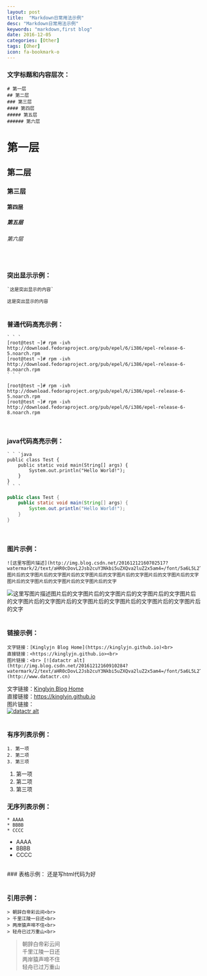 ```yaml
---
layout: post
title:  "Markdown日常用法示例"
desc: "Markdown日常用法示例"
keywords: "markdown,first blog"
date: 2016-12-05
categories: [Other]
tags: [Oher]
icon: fa-bookmark-o
---
```


### 文字标题和内容层次：

```shell
# 第一层
## 第二层
### 第三层
#### 第四层
##### 第五层
###### 第六层
```

# 第一层

## 第二层

### 第三层

#### 第四层

##### 第五层

###### 第六层

<br>


### 突出显示示例：<br>

```
`这是突出显示的内容`
```

`这是突出显示的内容`
<br><br>


### 普通代码高亮示例：

```
` ` `
[root@test ~]# rpm -ivh http://download.fedoraproject.org/pub/epel/6/i386/epel-release-6-5.noarch.rpm
[root@test ~]# rpm -ivh http://download.fedoraproject.org/pub/epel/6/i386/epel-release-6-8.noarch.rpm
` ` `
```

```
[root@test ~]# rpm -ivh http://download.fedoraproject.org/pub/epel/6/i386/epel-release-6-5.noarch.rpm
[root@test ~]# rpm -ivh http://download.fedoraproject.org/pub/epel/6/i386/epel-release-6-8.noarch.rpm
```
<br>


### java代码高亮示例：

```
` ` `java
public class Test {
	public static void main(String[] args) {
		System.out.println("Hello World!");
	}
}
` ` `
```

```java
public class Test {
	public static void main(String[] args) {
		System.out.println("Hello World!");
	}
}
```
<br>


### 图片示例：

```
![这里写图片描述](http://img.blog.csdn.net/20161212160702517?watermark/2/text/aHR0cDovL2Jsb2cuY3Nkbi5uZXQva2luZ2x5am4=/font/5a6L5L2T/fontsize/400/fill/I0JBQkFCMA==/dissolve/70/gravity/SouthEast)图片后的文字图片后的文字图片后的文字图片后的文字图片后的文字图片后的文字图片后的文字图片后的文字图片后的文字图片后的文字图片后的文字
```

![这里写图片描述](http://img.blog.csdn.net/20161212160702517?watermark/2/text/aHR0cDovL2Jsb2cuY3Nkbi5uZXQva2luZ2x5am4=/font/5a6L5L2T/fontsize/400/fill/I0JBQkFCMA==/dissolve/70/gravity/SouthEast)图片后的文字图片后的文字图片后的文字图片后的文字图片后的文字图片后的文字图片后的文字图片后的文字图片后的文字图片后的文字图片后的文字
<br><br>


### 链接示例：<br>

```
文字链接：[Kinglyjn Blog Home](https://kinglyjn.github.io)<br>
直接链接：<https://kinglyjn.github.io><br>
图片链接：<br> [![datactr alt](http://img.blog.csdn.net/20161212160910284?watermark/2/text/aHR0cDovL2Jsb2cuY3Nkbi5uZXQva2luZ2x5am4=/font/5a6L5L2T/fontsize/400/fill/I0JBQkFCMA==/dissolve/70/gravity/SouthEast)](http://www.datactr.cn)
```

文字链接：[Kinglyjn Blog Home](https://kinglyjn.github.io)<br>
直接链接：<https://kinglyjn.github.io><br>
图片链接：<br> [![datactr alt](http://img.blog.csdn.net/20161212160910284?watermark/2/text/aHR0cDovL2Jsb2cuY3Nkbi5uZXQva2luZ2x5am4=/font/5a6L5L2T/fontsize/400/fill/I0JBQkFCMA==/dissolve/70/gravity/SouthEast)](http://www.datactr.cn)
<br><br>


### 有序列表示例：

```
1. 第一项
2. 第二项
3. 第三项
```
1. 第一项
2. 第二项
3. 第三项


### 无序列表示例：

```
* AAAA
* BBBB
* CCCC
```
* AAAA
* BBBB
* CCCC

<br>
### 表格示例：
还是写html代码为好
<br><br>


### 引用示例：

```
> 朝辞白帝彩云间<br>
> 千里江陵一日还<br>
> 两岸猿声啼不住<br>
> 轻舟已过万重山<br>
```

> 朝辞白帝彩云间<br>
> 千里江陵一日还<br>
> 两岸猿声啼不住<br>
> 轻舟已过万重山<br>

<br>




